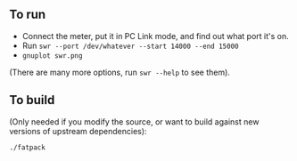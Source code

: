 ## To run

* Connect the meter, put it in PC Link mode, and find out what port it's on.
* Run `swr --port /dev/whatever --start 14000 --end 15000`
* `gnuplot swr.png`

(There are many more options, run `swr --help` to see them).

## To build

(Only needed if you modify the source, or want to build against new versions of
 upstream dependencies):

`./fatpack`
